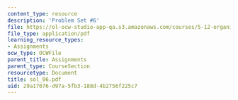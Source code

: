 ```yaml
---
content_type: resource
description: 'Problem Set #6'
file: https://ol-ocw-studio-app-qa.s3.amazonaws.com/courses/5-12-organic-chemistry-i-spring-2003/29a17076d97a5fb3188d4b2756f225c7_sol_06.pdf
file_type: application/pdf
learning_resource_types:
- Assignments
ocw_type: OCWFile
parent_title: Assignments
parent_type: CourseSection
resourcetype: Document
title: sol_06.pdf
uid: 29a17076-d97a-5fb3-188d-4b2756f225c7
---
```


